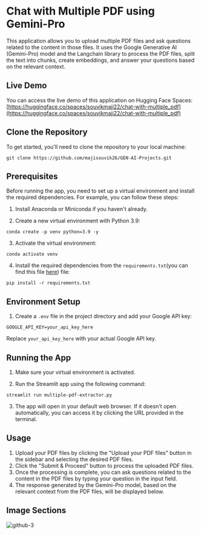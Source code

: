 # Chat with Multiple PDF using Gemini-Pro

This application allows you to upload multiple PDF files and ask questions related to the content in those files. It uses the Google Generative AI (Gemini-Pro) model and the Langchain library to process the PDF files, split the text into chunks, create embeddings, and answer your questions based on the relevant context.

## Live Demo

You can access the live demo of this application on Hugging Face Spaces: [https://huggingface.co/spaces/souvikmaji22/chat-with-multiple_pdf](https://huggingface.co/spaces/souvikmaji22/chat-with-multiple_pdf)

## Clone the Repository

To get started, you'll need to clone the repository to your local machine:

```
git clone https://github.com/majisouvik26/GEN-AI-Projects.git
```

## Prerequisites

Before running the app, you need to set up a virtual environment and install the required dependencies. For example, you can follow these steps:

1. Install Anaconda or Miniconda if you haven't already.

2. Create a new virtual environment with Python 3.9:

```
conda create -p venv python=3.9 -y
```

3. Activate the virtual environment:

```
conda activate venv
```

4. Install the required dependencies from the `requirements.txt`(you can find this file [here]([https://huggingface.co/spaces/souvikmaji22/lfw_face_recognition](https://github.com/majisouvik26/GEN-AI-Projects/blob/main/requirements.txt))) file:

```
pip install -r requirements.txt
```

## Environment Setup

1. Create a `.env` file in the project directory and add your Google API key:

```
GOOGLE_API_KEY=your_api_key_here
```

Replace `your_api_key_here` with your actual Google API key.

## Running the App

1. Make sure your virtual environment is activated.

2. Run the Streamlit app using the following command:

```
streamlit run multiple-pdf-extractor.py
```

3. The app will open in your default web browser. If it doesn't open automatically, you can access it by clicking the URL provided in the terminal.

## Usage

1. Upload your PDF files by clicking the "Upload your PDF files" button in the sidebar and selecting the desired PDF files.
2. Click the "Submit & Proceed" button to process the uploaded PDF files.
3. Once the processing is complete, you can ask questions related to the content in the PDF files by typing your question in the input field.
4. The response generated by the Gemini-Pro model, based on the relevant context from the PDF files, will be displayed below.

## Image Sections
![github-3](https://github.com/majisouvik26/GEN-AI-Projects/assets/153885959/fa4eed72-1cd4-4c08-98b6-04a7e3c42726)

